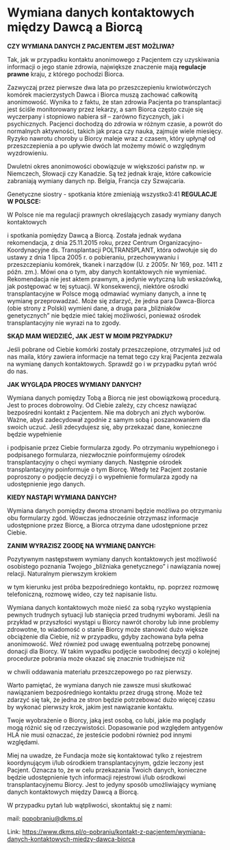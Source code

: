 # Wymiana danych kontaktowych między Dawcą a Biorcą

**CZY WYMIANA DANYCH Z PACJENTEM JEST MOŻLIWA?**


Tak, jak w przypadku kontaktu anonimowego z Pacjentem czy uzyskiwania informacji o jego stanie zdrowia, największe znaczenie mają **regulacje prawne** kraju, z którego pochodzi Biorca.


Zazwyczaj przez pierwsze dwa lata po przeszczepieniu krwiotwórczych komórek macierzystych Dawca i Biorca muszą zachować całkowitą anonimowość. Wynika to z faktu, że stan zdrowia Pacjenta po transplantacji jest ściśle monitorowany przez lekarzy, a sam Biorca często czuje się wyczerpany i stopniowo nabiera sił – zarówno fizycznych, jak i psychicznych. Pacjenci dochodzą do zdrowia w różnym czasie, a powrót do normalnych aktywności, takich jak praca czy nauka, zajmuje wiele miesięcy. Ryzyko nawrotu choroby u Biorcy maleje wraz z czasem, który upłynął od przeszczepienia a po upływie dwóch lat możemy mówić o względnym wyzdrowieniu.


Dwuletni okres anonimowości obowiązuje w większości państw np. w Niemczech, Słowacji czy Kanadzie. Są też jednak kraje, które całkowicie zabraniają wymiany danych np. Belgia, Francja czy Szwajcaria.


Genetyczne siostry \- spotkania które zmieniają wszystko3:41
**REGULACJE W POLSCE:**


W Polsce nie ma regulacji prawnych określających zasady wymiany danych kontaktowych   

i spotkania pomiędzy Dawcą a Biorcą. Została jednak wydana rekomendacja, z dnia 25\.11\.2015 roku, przez Centrum Organizacyjno\-Koordynacyjne ds. Transplantacji POLTRANSPLANT, która odwołuje się do ustawy z dnia 1 lipca 2005 r. o pobieraniu, przechowywaniu i przeszczepianiu komórek, tkanek i narządów (U. z 2005r. Nr 169, poz. 1411 z późn. zm.). Mówi ona o tym, aby danych kontaktowych nie wymieniać. Rekomendacja nie jest aktem prawnym, a jedynie wytyczną lub wskazówką, jak postępować w tej sytuacji. W konsekwencji, niektóre ośrodki transplantacyjne w Polsce mogą odmawiać wymiany danych, a inne tę wymianę przeprowadzać. Może się zdarzyć, że jedna para Dawca\-Biorca (obie strony z Polski) wymieni dane, a druga para „bliźniaków genetycznych” nie będzie mieć takiej możliwości, ponieważ ośrodek transplantacyjny nie wyrazi na to zgody.


**SKĄD MAM WIEDZIEĆ, JAK JEST W MOIM PRZYPADKU?**


Jeśli pobrane od Ciebie komórki zostały przeszczepione, otrzymałeś już od nas maila, który zawiera informacje na temat tego czy kraj Pacjenta zezwala na wymianę danych kontaktowych. Sprawdź go i w przypadku pytań wróć do nas. 


**JAK WYGLĄDA PROCES WYMIANY DANYCH?**


Wymiana danych pomiędzy Tobą a Biorcą nie jest obowiązkową procedurą. Jest to proces dobrowolny. Od Ciebie zależy, czy chcesz nawiązać bezpośredni kontakt z Pacjentem. Nie ma dobrych ani złych wyborów. Ważne, abyś zadecydował zgodnie z samym sobą i poszanowaniem dla swoich uczuć. Jeśli zdecydujesz się, aby przekazać dane, konieczne będzie wypełnienie   

i podpisanie przez Ciebie formularza zgody. Po otrzymaniu wypełnionego i podpisanego formularza, niezwłocznie poinformujemy ośrodek transplantacyjny o chęci wymiany danych. Następnie ośrodek transplantacyjny poinformuje o tym Biorcę. Wtedy też Pacjent zostanie poproszony o podjęcie decyzji i o wypełnienie formularza zgody na udostępnienie jego danych.


**KIEDY NASTĄPI WYMIANA DANYCH?**


Wymiana danych pomiędzy dwoma stronami będzie możliwa po otrzymaniu obu formularzy zgód. Wówczas jednocześnie otrzymasz informacje udostępnione przez Biorcę, a Biorca otrzyma dane udostępnione przez Ciebie.


**ZANIM WYRAZISZ ZGODĘ NA WYMIANĘ DANYCH:**


Pozytywnym następstwem wymiany danych kontaktowych jest możliwość osobistego poznania Twojego „bliźniaka genetycznego” i nawiązania nowej relacji. Naturalnym pierwszym krokiem   

w tym kierunku jest próba bezpośredniego kontaktu, np. poprzez rozmowę telefoniczną, rozmowę wideo, czy też napisanie listu.


Wymiana danych kontaktowych może nieść za sobą ryzyko wystąpienia pewnych trudnych sytuacji lub stanięcia przed trudnymi wyborami. Jeśli na przykład w przyszłości wystąpi u Biorcy nawrót choroby lub inne problemy zdrowotne, to wiadomość o stanie Biorcy może stanowić dużo większe obciążenie dla Ciebie, niż w przypadku, gdyby zachowana była pełna anonimowość. Weź również pod uwagę ewentualną potrzebę ponownej donacji dla Biorcy. W takim wypadku podjęcie swobodnej decyzji o kolejnej procedurze pobrania może okazać się znacznie trudniejsze niż   

w chwili oddawania materiału przeszczepowego po raz pierwszy.


Warto pamiętać, że wymiana danych nie zawsze musi skutkować nawiązaniem bezpośredniego kontaktu przez drugą stronę. Może też zdarzyć się tak, że jedna ze stron będzie potrzebować dużo więcej czasu by wykonać pierwszy krok, jakim jest nawiązanie kontaktu.


Twoje wyobrażenie o Biorcy, jaką jest osobą, co lubi, jakie ma poglądy mogą różnić się od rzeczywistości. Dopasowanie pod względem antygenów HLA nie musi oznaczać, że jesteście podobni również pod innymi względami.


Miej na uwadze, że Fundacja może się kontaktować tylko z rejestrem koordynującym i/lub ośrodkiem transplantacyjnym, gdzie leczony jest Pacjent. Oznacza to, że w celu przekazania Twoich danych, konieczne będzie udostępnienie tych informacji rejestrowi i/lub ośrodkowi transplantacyjnemu Biorcy. Jest to jedyny sposób umożliwiający wymianę danych kontaktowych między Dawcą a Biorcą.


W przypadku pytań lub wątpliwości, skontaktuj się z nami:


mail: popobraniu@dkms.pl



Link: https://www.dkms.pl/o-pobraniu/kontakt-z-pacjentem/wymiana-danych-kontaktowych-miedzy-dawca-biorca
